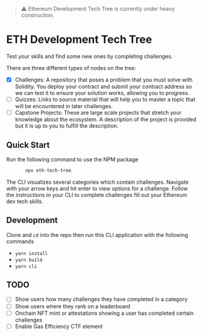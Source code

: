 > ⚠️ Ethereum Development Tech Tree is currently under heavy construction.

# ETH Development Tech Tree
Test your skills and find some new ones by completing challenges.

There are three different types of nodes on the tree:
- [x] Challenges: A repository that poses a problem that you must solve with Solidity. You deploy your contract and submit your contract address so we can test it to ensure your solution works, allowing you to progress.
- [ ] Quizzes: Links to source material that will help you to master a topic that will be encountered in later challenges.
- [ ] Capstone Projects: These are large scale projects that stretch your knowledge about the ecosystem. A description of the project is provided but it is up to you to fulfill the description.

## Quick Start
Run the following command to use the NPM package
```bash
       npx eth-tech-tree
```
The CLI visualizes several categories which contain challenges. Navigate with your arrow keys and hit enter to view options for a challenge. Follow the instructions in your CLI to complete challenges fill out your Ethereum dev tech skills.

## Development
Clone and `cd` into the repo then run this CLI application with the following commands
- `yarn install`
- `yarn build`
- `yarn cli`

## TODO
- [ ] Show users how many challenges they have completed in a category
- [ ] Show users where they rank on a leaderboard
- [ ] Onchain NFT mint or attestations showing a user has completed certain challenges
- [ ] Enable Gas Efficiency CTF element